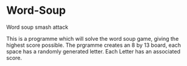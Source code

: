 # Word-Soup
Word soup smash attack

This is a programme which will solve the word soup game, giving the highest score possible. 
The prgramme creates an 8 by 13 board, each space has a randomly generated letter. 
Each Letter has an associated score.
